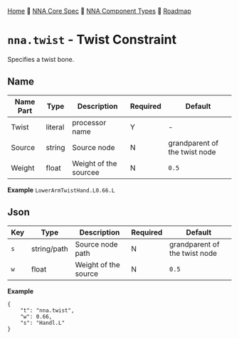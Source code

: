 [Home](../../readme.md) 🔶 [NNA Core Spec](../../nna_spec.md) 🔶 [NNA Component Types](../../nna_component_types.md) 🔶 [Roadmap](../../roadmap.md)

# `nna.twist` - Twist Constraint
Specifies a twist bone.

## Name
| Name Part | Type | Description | Required | Default |
| --- | --- | --- | --- | --- |
| Twist | literal | processor name | Y | - |
| Source | string | Source node | N | grandparent of the twist node |
| Weight | float | Weight of the sourcee | N | `0.5` |

**Example**
`LowerArmTwistHand.L0.66.L`

## Json
| Key | Type | Description | Required | Default |
| --- | --- | --- | --- | --- |
| `s` | string/path | Source node path | N | grandparent of the twist node |
| `w` | float | Weight of the source | N | `0.5` |

**Example**
```
{
	"t": "nna.twist",
	"w": 0.66,
	"s": "Handl.L"
}
```
